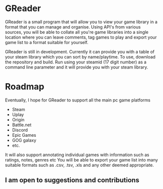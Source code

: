 # GReader
GReader is a small program that will allow you to view your game library in a format that you can manage and organise. Using API's from various sources, you will be able to collate all you're game libraries into a single location where you can leave comments, tag games to play and export your game list to a format suitable for yourself. 

GReader is still in development. Currently it can provide you with a table of your steam library which you can sort by name/playtime.
To use, download the repository and build. Run using your steamid (17 digit number) as a command line parameter and it will provide you with your steam library.


# Roadmap
Eventually, I hope for GReader to support all the main pc game platforms
 - Steam
 - Uplay
 - Origin
 - Battle.net
 - Discord
 - Epic Games
 - GOG galaxy
 - etc.
 
It will also support annotating individual games with information such as ratings, notes, genres etc
You will be able to export your game list into many suitable formats such as .csv, .tsv, .xls and any other deemed appropriate.

## I am open to suggestions and contributions
